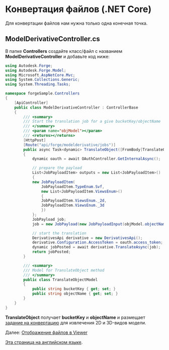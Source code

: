 # Конвертация файлов (.NET Core)

Для конвертации файлов нам нужна только одна конечная точка.

## ModelDerivativeController.cs

В папке **Controllers**  создайте класс/файл с названием **ModelDerivativeController** и добавьте код ниже:

```csharp
using Autodesk.Forge;
using Autodesk.Forge.Model;
using Microsoft.AspNetCore.Mvc;
using System.Collections.Generic;
using System.Threading.Tasks;

namespace forgeSample.Controllers
{
    [ApiController]
    public class ModelDerivativeController : ControllerBase
    {
        /// <summary>
        /// Start the translation job for a give bucketKey/objectName
        /// </summary>
        /// <param name="objModel"></param>
        /// <returns></returns>
        [HttpPost]
        [Route("api/forge/modelderivative/jobs")]
        public async Task<dynamic> TranslateObject([FromBody]TranslateObjectModel objModel)
        {
            dynamic oauth = await OAuthController.GetInternalAsync();

            // prepare the payload
            List<JobPayloadItem> outputs = new List<JobPayloadItem>()
            {
            new JobPayloadItem(
                JobPayloadItem.TypeEnum.Svf,
                new List<JobPayloadItem.ViewsEnum>()
                {
                JobPayloadItem.ViewsEnum._2d,
                JobPayloadItem.ViewsEnum._3d
                })
            };
            JobPayload job;
            job = new JobPayload(new JobPayloadInput(objModel.objectName), new JobPayloadOutput(outputs));

            // start the translation
            DerivativesApi derivative = new DerivativesApi();
            derivative.Configuration.AccessToken = oauth.access_token;
            dynamic jobPosted = await derivative.TranslateAsync(job);
            return jobPosted;
        }

        /// <summary>
        /// Model for TranslateObject method
        /// </summary>
        public class TranslateObjectModel
        {
            public string bucketKey { get; set; }
            public string objectName { get; set; }
        }
    }
}
```

**TranslateObject** получает **bucketKey** и **objectName** и размещает [задание на конвертацию](https://forge.autodesk.com/en/docs/model-derivative/v2/reference/http/job-POST/) для извлечения 2D и 3D-видов модели.

Далее: [Отображение файлов в Viewer](viewer/2legged/)

[Эта страница на английском языке](https://learnforge.autodesk.io/#/modelderivative/translate/netcore).
